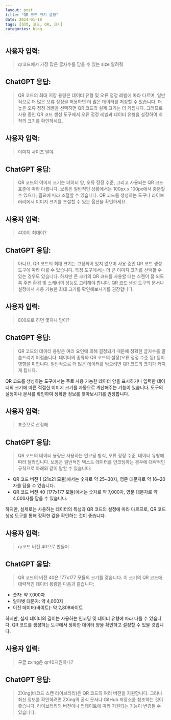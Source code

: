 ```yaml
---
layout: post
title: "QR 코드 크기 설정"
date: 2024-01-18
tags: [설정, 코드, QR, 크기]
categories: blog
---
```


## 사용자 입력:
> qr코드에서 가장 많은 글자수를 담을 수 있는 size 알려줘

## ChatGPT 응답:
> QR 코드의 최대 저장 용량은 데이터 유형 및 오류 정정 레벨에 따라 다르며, 일반적으로 더 많은 오류 정정을 허용하면 더 많은 데이터를 저장할 수 있습니다. 더 높은 오류 정정 레벨을 선택하면 QR 코드의 실제 크기는 더 커집니다. 그러므로 사용 중인 QR 코드 생성 도구에서 오류 정정 레벨과 데이터 유형을 설정하여 최적의 크기를 확인하세요.

## 사용자 입력:
> 이미지 사이즈 말야

## ChatGPT 응답:
> QR 코드의 이미지 크기는 데이터 양, 오류 정정 수준, 그리고 사용되는 QR 코드 표준에 따라 다릅니다. 보통은 일반적인 상황에서는 100px x 100px에서 충분할 수 있으나, 필요에 따라 조절할 수 있습니다. QR 코드를 생성하는 도구나 라이브러리에서 이미지 크기를 조절할 수 있는 옵션을 확인하세요.

## 사용자 입력:
> 400이 최대야?

## ChatGPT 응답:
> 아니요, QR 코드의 최대 크기는 고정되어 있지 않으며 사용 중인 QR 코드 생성 도구에 따라 다를 수 있습니다. 특정 도구에서는 더 큰 이미지 크기를 선택할 수 있는 경우도 있습니다. 하지만 큰 크기의 QR 코드를 사용할 때는 스캔이 잘 되도록 주변 환경 및 스캐너의 성능도 고려해야 합니다. QR 코드 생성 도구의 문서나 설정에서 사용 가능한 최대 크기를 확인해보시기를 권장합니다.

## 사용자 입력:
> 800으로 하면 몇자나 담아?

## ChatGPT 응답:
> QR 코드의 데이터 용량은 여러 요인에 의해 결정되기 때문에 정확한 글자수를 말씀드리기 어렵습니다. 데이터의 종류와 QR 코드의 설정(오류 정정 수준 등) 등이 영향을 미칩니다. 일반적으로 더 많은 데이터를 담으려면 QR 코드의 크기가 커지게 됩니다.

QR 코드를 생성하는 도구에서는 주로 사용 가능한 데이터 양을 표시하거나 입력한 데이터의 크기에 따른 적절한 이미지 크기를 자동으로 계산해주는 기능이 있습니다. 도구의 설정이나 문서를 확인하여 정확한 정보를 찾아보시기를 권장합니다.

## 사용자 입력:
> 표준으로 산정해

## ChatGPT 응답:
> QR 코드의 데이터 용량은 사용하는 인코딩 방식, 오류 정정 수준, 데이터 유형에 따라 달라집니다. 보통은 일반적인 텍스트 데이터를 인코딩하는 경우에 대략적인 규칙으로 아래와 같이 말할 수 있습니다:

- QR 코드 버전 1 (21x21 모듈)에서는 숫자로 약 25~30자, 영문 대문자로 약 16~20자를 담을 수 있습니다.
- QR 코드 버전 40 (177x177 모듈)에서는 숫자로 약 7,000자, 영문 대문자로 약 4,000자를 담을 수 있습니다.

하지만, 실제로는 사용하는 데이터의 특성과 QR 코드의 설정에 따라 다르므로, QR 코드 생성 도구를 통해 정확한 값을 확인하는 것이 좋습니다.

## 사용자 입력:
> qr코드 버전 40으로 만들어

## ChatGPT 응답:
> QR 코드의 버전 40은 177x177 모듈의 크기를 갖습니다. 이 크기의 QR 코드에 대략적인 데이터 용량은 다음과 같습니다:

- 숫자: 약 7,000자
- 알파벳 대문자: 약 4,000자
- 이진 데이터(바이트): 약 2,808바이트

하지만, 실제 데이터의 길이는 사용하는 인코딩 및 데이터 유형에 따라 다를 수 있습니다. QR 코드를 생성하는 도구에서 정확한 데이터 양을 확인하고 설정할 수 있을 것입니다.

## 사용자 입력:
> 구글 zxing은 qr40지원하나?

## ChatGPT 응답:
> ZXing(바코드 스캔 라이브러리)은 QR 코드의 여러 버전을 지원합니다. 그러나 최신 정보를 확인하려면 ZXing의 공식 문서나 GitHub 저장소를 참조하는 것이 좋습니다. 라이브러리의 버전이나 업데이트에 따라 지원되는 기능이 변경될 수 있습니다.

